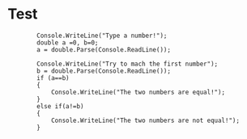 # Test
            Console.WriteLine("Type a number!");
            double a =0, b=0;
            a = double.Parse(Console.ReadLine());           
            
            Console.WriteLine("Try to mach the first number");
            b = double.Parse(Console.ReadLine());
            if (a==b)
            {
                Console.WriteLine("The two numbers are equal!");
            }
            else if(a!=b)
            {
                Console.WriteLine("The two numbers are not equal!");
            }
            
